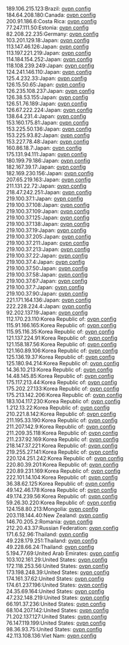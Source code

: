 189.106.215.123:Brazil: [ovpn config](vpn/189_106_215_123.ovpn)  
184.64.208.180:Canada: [ovpn config](vpn/184_64_208_180.ovpn)  
200.91.186.6:Costa Rica: [ovpn config](vpn/200_91_186_6.ovpn)  
77.247.111.50:Estonia: [ovpn config](vpn/77_247_111_50.ovpn)  
82.208.22.235:Germany: [ovpn config](vpn/82_208_22_235.ovpn)  
103.201.129.18:Japan: [ovpn config](vpn/103_201_129_18.ovpn)  
113.147.46.126:Japan: [ovpn config](vpn/113_147_46_126.ovpn)  
113.197.221.219:Japan: [ovpn config](vpn/113_197_221_219.ovpn)  
114.184.154.252:Japan: [ovpn config](vpn/114_184_154_252.ovpn)  
118.108.239.249:Japan: [ovpn config](vpn/118_108_239_249.ovpn)  
124.241.146.110:Japan: [ovpn config](vpn/124_241_146_110.ovpn)  
125.4.232.33:Japan: [ovpn config](vpn/125_4_232_33.ovpn)  
126.15.50.65:Japan: [ovpn config](vpn/126_15_50_65.ovpn)  
126.235.108.237:Japan: [ovpn config](vpn/126_235_108_237.ovpn)  
126.38.53.155:Japan: [ovpn config](vpn/126_38_53_155.ovpn)  
126.51.76.189:Japan: [ovpn config](vpn/126_51_76_189.ovpn)  
126.67.222.224:Japan: [ovpn config](vpn/126_67_222_224.ovpn)  
138.64.231.4:Japan: [ovpn config](vpn/138_64_231_4.ovpn)  
153.160.175.81:Japan: [ovpn config](vpn/153_160_175_81.ovpn)  
153.225.50.136:Japan: [ovpn config](vpn/153_225_50_136.ovpn)  
153.225.93.82:Japan: [ovpn config](vpn/153_225_93_82.ovpn)  
153.227.78.48:Japan: [ovpn config](vpn/153_227_78_48.ovpn)  
160.86.18.7:Japan: [ovpn config](vpn/160_86_18_7.ovpn)  
175.131.94.111:Japan: [ovpn config](vpn/175_131_94_111.ovpn)  
180.199.79.186:Japan: [ovpn config](vpn/180_199_79_186.ovpn)  
182.167.39.17:Japan: [ovpn config](vpn/182_167_39_17.ovpn)  
182.169.230.156:Japan: [ovpn config](vpn/182_169_230_156.ovpn)  
207.65.219.163:Japan: [ovpn config](vpn/207_65_219_163.ovpn)  
211.131.22.72:Japan: [ovpn config](vpn/211_131_22_72.ovpn)  
218.47.242.251:Japan: [ovpn config](vpn/218_47_242_251.ovpn)  
219.100.37.1:Japan: [ovpn config](vpn/219_100_37_1.ovpn)  
219.100.37.108:Japan: [ovpn config](vpn/219_100_37_108.ovpn)  
219.100.37.109:Japan: [ovpn config](vpn/219_100_37_109.ovpn)  
219.100.37.125:Japan: [ovpn config](vpn/219_100_37_125.ovpn)  
219.100.37.138:Japan: [ovpn config](vpn/219_100_37_138.ovpn)  
219.100.37.19:Japan: [ovpn config](vpn/219_100_37_19.ovpn)  
219.100.37.205:Japan: [ovpn config](vpn/219_100_37_205.ovpn)  
219.100.37.211:Japan: [ovpn config](vpn/219_100_37_211.ovpn)  
219.100.37.213:Japan: [ovpn config](vpn/219_100_37_213.ovpn)  
219.100.37.22:Japan: [ovpn config](vpn/219_100_37_22.ovpn)  
219.100.37.4:Japan: [ovpn config](vpn/219_100_37_4.ovpn)  
219.100.37.50:Japan: [ovpn config](vpn/219_100_37_50.ovpn)  
219.100.37.58:Japan: [ovpn config](vpn/219_100_37_58.ovpn)  
219.100.37.67:Japan: [ovpn config](vpn/219_100_37_67.ovpn)  
219.100.37.7:Japan: [ovpn config](vpn/219_100_37_7.ovpn)  
219.100.37.90:Japan: [ovpn config](vpn/219_100_37_90.ovpn)  
221.171.164.136:Japan: [ovpn config](vpn/221_171_164_136.ovpn)  
222.228.224.4:Japan: [ovpn config](vpn/222_228_224_4.ovpn)  
92.202.137.19:Japan: [ovpn config](vpn/92_202_137_19.ovpn)  
112.170.23.110:Korea Republic of: [ovpn config](vpn/112_170_23_110.ovpn)  
115.91.166.165:Korea Republic of: [ovpn config](vpn/115_91_166_165.ovpn)  
115.95.116.35:Korea Republic of: [ovpn config](vpn/115_95_116_35.ovpn)  
121.137.224.91:Korea Republic of: [ovpn config](vpn/121_137_224_91.ovpn)  
121.158.187.56:Korea Republic of: [ovpn config](vpn/121_158_187_56.ovpn)  
121.160.89.106:Korea Republic of: [ovpn config](vpn/121_160_89_106.ovpn)  
125.136.19.37:Korea Republic of: [ovpn config](vpn/125_136_19_37.ovpn)  
125.180.94.214:Korea Republic of: [ovpn config](vpn/125_180_94_214.ovpn)  
14.36.10.213:Korea Republic of: [ovpn config](vpn/14_36_10_213.ovpn)  
14.48.145.85:Korea Republic of: [ovpn config](vpn/14_48_145_85.ovpn)  
175.117.213.44:Korea Republic of: [ovpn config](vpn/175_117_213_44.ovpn)  
175.202.27.133:Korea Republic of: [ovpn config](vpn/175_202_27_133.ovpn)  
175.213.142.206:Korea Republic of: [ovpn config](vpn/175_213_142_206.ovpn)  
183.104.117.230:Korea Republic of: [ovpn config](vpn/183_104_117_230.ovpn)  
1.212.13.22:Korea Republic of: [ovpn config](vpn/1_212_13_22.ovpn)  
210.221.8.142:Korea Republic of: [ovpn config](vpn/210_221_8_142.ovpn)  
211.195.33.190:Korea Republic of: [ovpn config](vpn/211_195_33_190.ovpn)  
211.207.142.9:Korea Republic of: [ovpn config](vpn/211_207_142_9.ovpn)  
211.209.35.118:Korea Republic of: [ovpn config](vpn/211_209_35_118.ovpn)  
211.237.92.169:Korea Republic of: [ovpn config](vpn/211_237_92_169.ovpn)  
218.147.37.221:Korea Republic of: [ovpn config](vpn/218_147_37_221.ovpn)  
219.255.27.141:Korea Republic of: [ovpn config](vpn/219_255_27_141.ovpn)  
220.124.251.242:Korea Republic of: [ovpn config](vpn/220_124_251_242.ovpn)  
220.80.39.201:Korea Republic of: [ovpn config](vpn/220_80_39_201.ovpn)  
220.89.231.169:Korea Republic of: [ovpn config](vpn/220_89_231_169.ovpn)  
222.101.14.104:Korea Republic of: [ovpn config](vpn/222_101_14_104.ovpn)  
36.38.62.125:Korea Republic of: [ovpn config](vpn/36_38_62_125.ovpn)  
49.142.46.178:Korea Republic of: [ovpn config](vpn/49_142_46_178.ovpn)  
49.174.239.56:Korea Republic of: [ovpn config](vpn/49_174_239_56.ovpn)  
59.26.30.220:Korea Republic of: [ovpn config](vpn/59_26_30_220.ovpn)  
124.158.80.213:Mongolia: [ovpn config](vpn/124_158_80_213.ovpn)  
203.118.144.40:New Zealand: [ovpn config](vpn/203_118_144_40.ovpn)  
146.70.205.2:Romania: [ovpn config](vpn/146_70_205_2.ovpn)  
212.20.43.37:Russian Federation: [ovpn config](vpn/212_20_43_37.ovpn)  
171.6.52.96:Thailand: [ovpn config](vpn/171_6_52_96.ovpn)  
49.228.179.251:Thailand: [ovpn config](vpn/49_228_179_251.ovpn)  
49.228.66.24:Thailand: [ovpn config](vpn/49_228_66_24.ovpn)  
5.194.77.69:United Arab Emirates: [ovpn config](vpn/5_194_77_69.ovpn)  
103.102.161.29:United States: [ovpn config](vpn/103_102_161_29.ovpn)  
172.118.253.56:United States: [ovpn config](vpn/172_118_253_56.ovpn)  
173.198.248.39:United States: [ovpn config](vpn/173_198_248_39.ovpn)  
174.161.37.62:United States: [ovpn config](vpn/174_161_37_62.ovpn)  
174.61.237.196:United States: [ovpn config](vpn/174_61_237_196.ovpn)  
24.35.69.164:United States: [ovpn config](vpn/24_35_69_164.ovpn)  
47.232.148.219:United States: [ovpn config](vpn/47_232_148_219.ovpn)  
66.191.37.236:United States: [ovpn config](vpn/66_191_37_236.ovpn)  
68.104.207.142:United States: [ovpn config](vpn/68_104_207_142.ovpn)  
71.202.137.127:United States: [ovpn config](vpn/71_202_137_127.ovpn)  
76.147.119.199:United States: [ovpn config](vpn/76_147_119_199.ovpn)  
98.36.93.75:United States: [ovpn config](vpn/98_36_93_75.ovpn)  
42.113.108.136:Viet Nam: [ovpn config](vpn/42_113_108_136.ovpn)  
